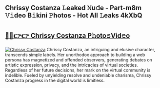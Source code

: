 ## Chrissy Costanza 𝙻eaked 𝙽u𝚍e - Part-m8m 𝚅𝚒deo B𝚒kini 𝙿hotos - Hot All 𝙻eaks 4kXbQ

# <h2><a href="http://ld1s5w.urlbe.top/?page=Chrissy+Costanza">🔗🔗👉👉 Chrissy Costanza P𝚑oto𝚜Vid𝚎o</a></h2>

[![Chrissy Costanza](https://i.imgur.com/eBuTRDB.gif)](http://ld1s5w.urlbe.top/?page=Chrissy+Costanza)
Chrissy Costanza, an intriguing and elusive character, transcends simple labels. Her unorthodox approach to building a web persona has magnetized and offended observers, generating debates on artistic expression, privacy, and the intricacies of virtual societies. Regardless of her future decisions, her mark on the virtual community is indelible. Fueled by unyielding resolve and undeniable charisma, Chrissy Costanza progress in the digital world is limitless.
